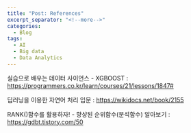 ```yaml
---
title: "Post: References"
excerpt_separator: "<!--more-->"
categories:
  - Blog
tags:
  - AI
  - Big data
  - Data Analytics
---
```


실습으로 배우는 데이터 사이언스 - XGBOOST : https://programmers.co.kr/learn/courses/21/lessons/1847#

딥러닝을 이용한 자연어 처리 입문 : https://wikidocs.net/book/2155

RANK()함수를 활용하자! - 향샹된 순위함수(분석함수) 알아보기 : https://gdbt.tistory.com/50
